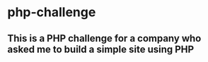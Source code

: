 # php-challenge


## This is a PHP challenge for a company who asked me to build a simple site using PHP
